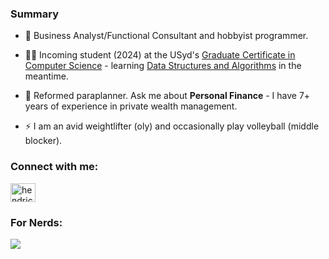 <h3 align="left">Summary</h3>

- 💼 Business Analyst/Functional Consultant and hobbyist programmer.

- 🧑‍🎓 Incoming student (2024) at the USyd's [Graduate Certificate in Computer Science](https://www.sydney.edu.au/courses/courses/pc/graduate-certificate-in-computer-science.html) - learning [Data Structures and Algorithms](https://www.coursera.org/specializations/data-structures-algorithms) in the meantime.

- 💬 Reformed paraplanner. Ask me about **Personal Finance** - I have 7+ years of experience in private wealth management.

- ⚡ I am an avid weightlifter (oly) and occasionally play volleyball (middle blocker).

<h3 align="left">Connect with me:</h3>
<p align="left">
<a href="https://linkedin.com/in/hendrick-manullang" target="blank"><img align="center" src="https://raw.githubusercontent.com/rahuldkjain/github-profile-readme-generator/master/src/images/icons/Social/linked-in-alt.svg" alt="hendrick-manullang" height="30" width="40" /></a>
</p>

<h3 align="left">For Nerds:</h3>
<p></p>
<a href="https://github.com/anuraghazra/github-readme-stats">
    <img align="center" src="https://github-readme-stats.vercel.app/api/top-langs/?username=hendrickmanullang&theme=dark&layout=compact">
</a>
